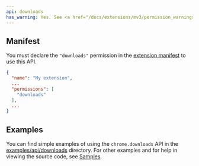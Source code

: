 ```yaml
---
api: downloads
has_warning: Yes. See <a href="/docs/extensions/mv3/permission_warnings/#permissions_with_warnings">permissions with warnings</a> for details.
---
```


## Manifest

You must declare the `"downloads"` permission in the [extension manifest][1] to use this API.

```json
{
  "name": "My extension",
  ...
  "permissions": [
    "downloads"
  ],
  ...
}
```

## Examples

You can find simple examples of using the `chrome.downloads` API in the [examples/api/downloads][2]
directory. For other examples and for help in viewing the source code, see [Samples][3].

[1]: /docs/extensions/mv3/manifest
[2]: https://github.com/GoogleChrome/chrome-extensions-samples/tree/master/mv2-archive/api/downloads/
[3]: /docs/extensions/mv2/samples
